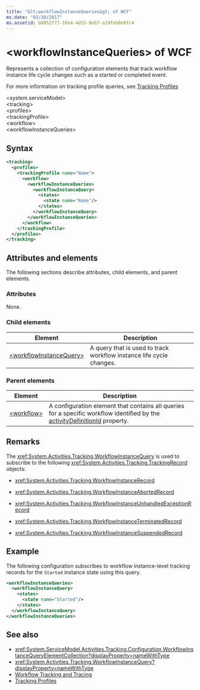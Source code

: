 ```yaml
---
title: "&lt;workflowInstanceQueries&gt; of WCF"
ms.date: "03/30/2017"
ms.assetid: b0852f77-16e4-4d55-8eb7-a19feb0e8fc4
---
```

# &lt;workflowInstanceQueries&gt; of WCF

Represents a collection of configuration elements that track workflow instance life cycle changes such as a started or completed event.  
  
For more information on tracking profile queries, see [Tracking Profiles](../../../../../docs/framework/windows-workflow-foundation/tracking-profiles.md)  
  
\<system.serviceModel>  
\<tracking>  
\<profiles>  
\<trackingProfile>  
\<workflow>  
\<workflowInstanceQueries>  
  
## Syntax  
  
```xml
<tracking>
  <profiles>
    <trackingProfile name="Name">
      <workflow>
        <workflowInstanceQueries>
          <workflowInstanceQuery>
            <states>
              <state name="Name"/>
            </states>
          </workflowInstanceQuery>
        </workflowInstanceQueries>
      </workflow>
    </trackingProfile>
  </profiles>
</tracking>
```
  
## Attributes and elements

The following sections describe attributes, child elements, and parent elements.  
  
### Attributes  

None.  
  
### Child elements  
  
|Element|Description|  
|-------------|-----------------|  
|[\<workflowInstanceQuery>](workflowinstancequery-of-wcf.md)|A query that is used to track workflow instance life cycle changes.|  
  
### Parent elements  
  
|Element|Description|  
|-------------|-----------------|  
|[\<workflow>](../../../../../docs/framework/configure-apps/file-schema/windows-workflow-foundation/workflow.md)|A configuration element that contains all queries for a specific workflow identified by the [activityDefinitionId](https://msdn.microsoft.com/library/system.servicemodel.activities.tracking.configuration.profileworkflowelement.activitydefinitionid(VS.100).aspx) property.|  
  
## Remarks

The <xref:System.Activities.Tracking.WorkflowInstanceQuery> is used to subscribe to the following <xref:System.Activities.Tracking.TrackingRecord> objects:  
  
- <xref:System.Activities.Tracking.WorkflowInstanceRecord>  
  
- <xref:System.Activities.Tracking.WorkflowInstanceAbortedRecord>  
  
- <xref:System.Activities.Tracking.WorkflowInstanceUnhandledExceptionRecord>  
  
- <xref:System.Activities.Tracking.WorkflowInstanceTerminatedRecord>  
  
- <xref:System.Activities.Tracking.WorkflowInstanceSuspendedRecord>  
  
## Example  

The following configuration subscribes to workflow instance-level tracking records for the `Started` instance state using this query.  
  
```xml  
<workflowInstanceQueries>
  <workflowInstanceQuery>  
    <states>  
      <state name="Started"/>  
    </states>  
  </workflowInstanceQuery>  
</workflowInstanceQueries>
```
  
## See also

- <xref:System.ServiceModel.Activities.Tracking.Configuration.WorkflowInstanceQueryElementCollection?displayProperty=nameWithType>
- <xref:System.Activities.Tracking.WorkflowInstanceQuery?displayProperty=nameWithType>
- [Workflow Tracking and Tracing](../../../../../docs/framework/windows-workflow-foundation/workflow-tracking-and-tracing.md)
- [Tracking Profiles](../../../../../docs/framework/windows-workflow-foundation/tracking-profiles.md)
